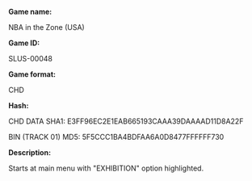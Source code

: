 **Game name:**

NBA in the Zone (USA)

**Game ID:**

SLUS-00048

**Game format:**

CHD

**Hash:**

CHD DATA SHA1: E3FF96EC2E1EAB665193CAAA39DAAAAD11D8A22F

BIN (TRACK 01) MD5: 5F5CCC1BA4BDFAA6A0D8477FFFFFF730

**Description:**

Starts at main menu with "EXHIBITION" option highlighted.